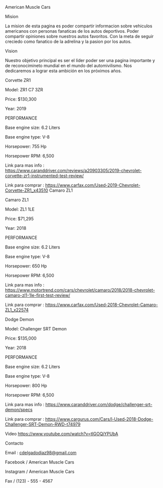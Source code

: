 American Muscle Cars

Mision

La mision de esta pagina es poder compartir informacion sobre vehiculos americanos con personas fanaticas de los autos deportivos. Poder compartir opiniones sobre nuestros autos favoritos. Con la meta de seguir creciedo como fanatico de la adrelina y la pasion por los autos.

Vision

Nuestro objetivo principal es ser el líder poder ser una pagina importante y de reconocimineto mundial en el mundo del automivilismo. Nos dedicaremos a lograr esta ambición en los próximos años.


Corvette ZR1

 
Model: ZR1 C7 3ZR

Price: $130,300

Year: 2019

PERFORMANCE

Base engine size: 6.2 Liters

Base engine type: V-8

Horsepower: 755 Hp

Horsepower RPM: 6,500

Link para mas info : https://www.caranddriver.com/reviews/a20903305/2019-chevrolet-corvette-zr1-instrumented-test-review/

Link para comprar : https://www.carfax.com/Used-2019-Chevrolet-Corvette-ZR1_x43510
Camaro ZL1

 
 
 
 Camaro ZL1
 

Model: ZL1 1LE

Price: $71,295

Year: 2018

PERFORMANCE

Base engine size: 6.2 Liters

Base engine type: V-8

Horsepower: 650 Hp

Horsepower RPM: 6,500



Link para mas info : https://www.motortrend.com/cars/chevrolet/camaro/2018/2018-chevrolet-camaro-zl1-1le-first-test-review/

Link para comprar : https://www.carfax.com/Used-2018-Chevrolet-Camaro-ZL1_x22574




Dodge Demon
 
Model: Challenger SRT Demon

Price: $135,000

Year: 2018

PERFORMANCE

Base engine size: 6.2 Liters

Base engine type: V-8

Horsepower: 800 Hp

Horsepower RPM: 6,500


Link para mas info : https://www.caranddriver.com/dodge/challenger-srt-demon/specs

Link para comprar : https://www.cargurus.com/Cars/l-Used-2018-Dodge-Challenger-SRT-Demon-RWD-t74979

Video
https://www.youtube.com/watch?v=tIGOQiYPUbA



Contacto 

Email : cdelgadodiaz98@gmail.com

Facebook / American Muscle Cars

Instagram / American Muscle Cars

Fax / (123) - 555 - 4567


